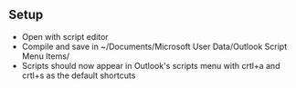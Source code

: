 
Setup
-------

* Open with script editor
* Compile and save in ~/Documents/Microsoft User Data/Outlook Script Menu Items/
* Scripts should now appear in Outlook's scripts menu with crtl+a and crtl+s as the default shortcuts